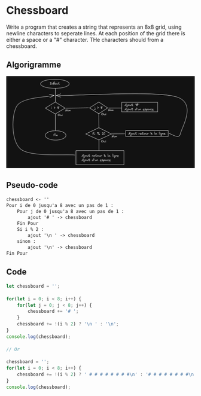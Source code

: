 # Chessboard

Write a program that creates a string that represents an 8x8 grid, using newline characters to seperate lines. At each position of the grid there is either a space or a "#" character. THe characters should from a chessboard.

## Algorigramme

![](algo.png)

## Pseudo-code

```
chessboard <- ''
Pour i de 0 jusqu'a 8 avec un pas de 1 :
    Pour j de 0 jusqu'a 8 avec un pas de 1 : 
        ajout '# ' -> chessboard
    Fin Pour
    Si i % 2 :
        ajout '\n ' -> chessboard
    sinon :
        ajout '\n' -> chessboard
Fin Pour
```

## Code

```js
let chessboard = '';

for(let i = 0; i < 8; i++) {
    for(let j = 0; j < 8; j++) {
        chessboard += '# ';
    }
    chessboard += !(i % 2) ? '\n ' : '\n';
}
console.log(chessboard);

// Or

chessboard = '';
for(let i = 0; i < 8; i++) {
    chessboard += !(i % 2) ? ' # # # # # # # #\n' : '# # # # # # # #\n';
}
console.log(chessboard);

```
